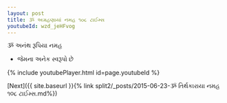 ```yaml
---
layout: post
title: ૐ અગ્રહણાયાં નમહ ૧૦૮ ટાઈમ્સ
youtubeId: wzd_jeHFvog
---
```

 
 
 ૐ અનંથ રૂપિયા નમહ  
 
 -  જેમના અનેક સ્વરૂપો છે 
 
  
 
  
 
 
 
 
 
 


{% include youtubePlayer.html id=page.youtubeId %}
 
[Next]({{ site.baseurl }}{% link  split2/_posts/2015-06-23-ૐ તિર્થકારાયા નમહ ૧૦૮ ટાઈમ્સ.md%})
 
